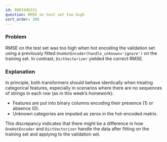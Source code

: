 ```yaml
---
id: 886fddb311
question: RMSE on test set too high
sort_order: 300
---
```


### Problem

RMSE on the test set was too high when hot encoding the validation set using a previously fitted `OneHotEncoder(handle_unknown='ignore')` on the training set. In contrast, `DictVectorizer` yielded the correct RMSE.

### Explanation

In principle, both transformers should behave identically when treating categorical features, especially in scenarios where there are no sequences of strings in each row (as in this week’s homework):

- Features are put into binary columns encoding their presence (1) or absence (0).
- Unknown categories are imputed as zeros in the hot-encoded matrix.

This discrepancy indicates that there might be a difference in how `OneHotEncoder` and `DictVectorizer` handle the data after fitting on the training set and applying to the validation set.
